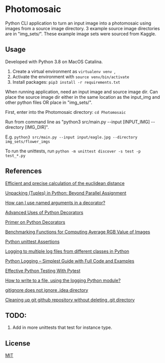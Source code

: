 # Photomosaic 

Python CLI application to turn an input image into a photomosaic using images from a source image directory. 3 example source image directories are in "img_sets/". These example image sets were sourced from Kaggle. 


## Usage 

Developed with Python 3.8 on MacOS Catalina. 
1. Create a virtual environment as ```virtualenv venv ```, 
2. Activate the environment with ```source venv/bin/activate```
3. Install packages:  ```pip3 install -r requirements.txt``` 

When running application, need an input image and source image dir. Can place the source image dir either in the same location as the input_img and other python files OR place in "img_sets/".

First, enter into the Photomosaic directory: ``cd Photomosaic``

Run from command line as "python3 src/main.py --input [INPUT_IMG] --directory [IMG_DIR]". 

E.g. ```python3 src/main.py --input input/eagle.jpg --directory img_sets/flower_imgs```

To run the unittests, run ```python -m unittest discover -s test -p test_*.py```


## References

[Efficient and precise calculation of the euclidean distance](https://stackoverflow.com/questions/37794849/efficient-and-precise-calculation-of-the-euclidean-distance)

[Unpacking (Tuples) in Python: Beyond Parallel Assignment](https://stackabuse.com/unpacking-in-python-beyond-parallel-assignment/)

[How can I use named arguments in a decorator?](https://stackoverflow.com/questions/627501/how-can-i-use-named-arguments-in-a-decorator)

[Advanced Uses of Python Decorators](https://www.codementor.io/@sheena/advanced-use-python-decorators-class-function-du107nxsv)

[Primer on Python Decorators](https://realpython.com/primer-on-python-decorators/#classes-as-decorators)

[Benchmarking Functions for Computing Average RGB Value of Images](https://stackoverflow.com/questions/12703871/benchmarking-functions-for-computing-average-rgb-value-of-images)

[Python unittest Assertions](https://kapeli.com/cheat_sheets/Python_unittest_Assertions.docset/Contents/Resources/Documents/index)

[Logging to multiple log files from different classes in Python](https://stackoverflow.com/questions/17035077/logging-to-multiple-log-files-from-different-classes-in-python)

[Python Logging – Simplest Guide with Full Code and Examples](https://www.machinelearningplus.com/python/python-logging-guide/)

[Effective Python Testing With Pytest](https://realpython.com/pytest-python-testing/)

[How to write to a file, using the logging Python module?](https://stackoverflow.com/questions/6386698/how-to-write-to-a-file-using-the-logging-python-module)

[gitignore does not ignore .idea directory](https://stackoverflow.com/questions/36839838/gitignore-does-not-ignore-idea-directory)

[Cleaning up git github repository without deleting .git directory](https://panjeh.medium.com/cleaning-up-git-github-repository-without-deleting-git-directory-c86b7415b51b)


## TODO:

1.  Add in more unittests that test for instance type.


## License 
[MIT](https://choosealicense.com/licenses/mit/)
